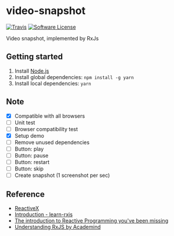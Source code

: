 # video-snapshot

[![Travis](https://img.shields.io/travis/nathaa/video-snapshot.svg)](https://travis-ci.org/nathaa/video-snapshot)
[![Software License](https://img.shields.io/badge/license-MIT-brightgreen.svg)](LICENSE.md)

Video snapshot, implemented by RxJs

## Getting started

1. Install [Node.js](https://nodejs.org/en/)
2. Install global dependencies: `npm install -g yarn`
2. Install local dependencies: `yarn`

## Note
- [x] Compatible with all browsers
- [ ] Unit test
- [ ] Browser compatibility test
- [x] Setup demo
- [ ] Remove unused dependencies
- [ ] Button: play
- [ ] Button: pause
- [ ] Button: restart
- [ ] Button: skip
- [ ] Create snapshot (1 screenshot per sec)

## Reference
- [ReactiveX](http://reactivex.io/)
- [Introduction - learn-rxjs](https://www.learnrxjs.io/)
- [The introduction to Reactive Programming you've been missing](https://gist.github.com/staltz/868e7e9bc2a7b8c1f754)
- [Understanding RxJS by Academind](https://www.youtube.com/playlist?list=PL55RiY5tL51pHpagYcrN9ubNLVXF8rGVi)
